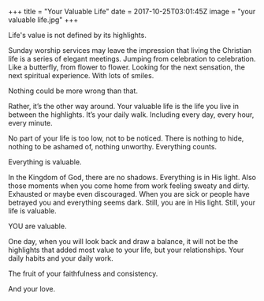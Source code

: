 +++
title = "Your Valuable Life"
date = 2017-10-25T03:01:45Z
image = "your valuable life.jpg"
+++

Life's value is not defined by its highlights.

Sunday worship services may leave the impression that living the Christian life is a series of elegant meetings. Jumping from celebration to celebration. Like a butterfly, from flower to flower. Looking for the next sensation, the next spiritual experience. With lots of smiles.

Nothing could be more wrong than that.

Rather, it’s the other way around. Your valuable life is the life you live in between the highlights. It’s your daily walk. Including every day, every hour, every minute.

No part of your life is too low, not to be noticed. There is nothing to hide, nothing to be ashamed of, nothing unworthy. Everything counts.

Everything is valuable.

In the Kingdom of God, there are no shadows. Everything is in His light. Also those moments when you come home from work feeling sweaty and dirty. Exhausted or maybe even discouraged. When you are sick or people have betrayed you and everything seems dark. Still, you are in His light. Still, your life is valuable.

YOU are valuable.

One day, when you will look back and draw a balance, it will not be the highlights that added most value to your life, but your relationships. Your daily habits and your daily work. 

The fruit of your faithfulness and consistency. 

And your love.

